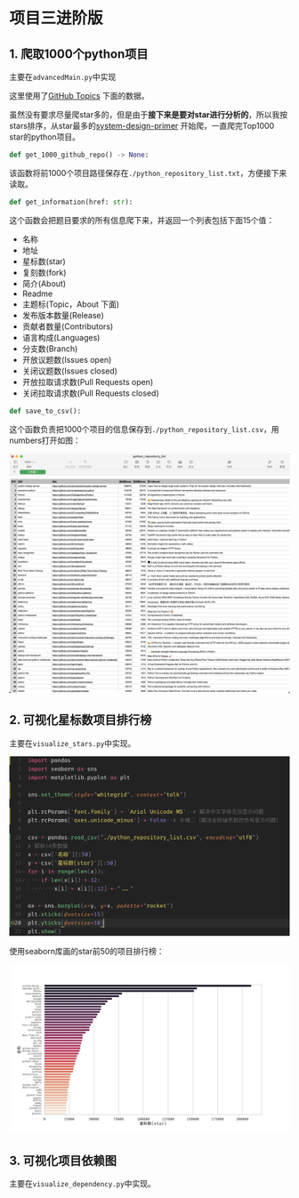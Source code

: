 # 项目三进阶版

## 1. 爬取1000个python项目

主要在`advancedMain.py`中实现

这里使用了[GitHub Topics](https://github.com/topics/python) 下面的数据。

虽然没有要求尽量爬star多的，但是由于**接下来是要对star进行分析的**，所以我按stars排序，从star最多的[system-design-primer](https://github.com/donnemartin/system-design-primer) 开始爬，一直爬完Top1000 star的python项目。

```python
def get_1000_github_repo() -> None:
```

该函数将前1000个项目路径保存在`./python_repository_list.txt`，方便接下来读取。

```python
def get_information(href: str):
```

这个函数会把题目要求的所有信息爬下来，并返回一个列表包括下面15个值：

- 名称
- 地址
- 星标数(star)
- 复刻数(fork)
- 简介(About)
- Readme
- 主题标(Topic，About 下面)
- 发布版本数量(Release)
- 贡献者数量(Contributors)
- 语言构成(Languages)
- 分支数(Branch)
- 开放议题数(Issues open)
- 关闭议题数(Issues closed)
- 开放拉取请求数(Pull Requests open)
- 关闭拉取请求数(Pull Requests closed)


```python
def save_to_csv():
```

这个函数负责把1000个项目的信息保存到`./python_repository_list.csv`，用numbers打开如图：

![](https://github.com/dongguaguaguagua/FlyClubTest/blob/main/project3Advanced/images/csv_image.png)

## 2. 可视化星标数项目排行榜

主要在`visualize_stars.py`中实现。

![代码截图](https://github.com/dongguaguaguagua/FlyClubTest/blob/main/project3Advanced/images/code.png)

使用seaborn库画的star前50的项目排行榜：

![](https://github.com/dongguaguaguagua/FlyClubTest/blob/main/project3Advanced/images/Figure.png)

## 3. 可视化项目依赖图

主要在`visualize_dependency.py`中实现。


